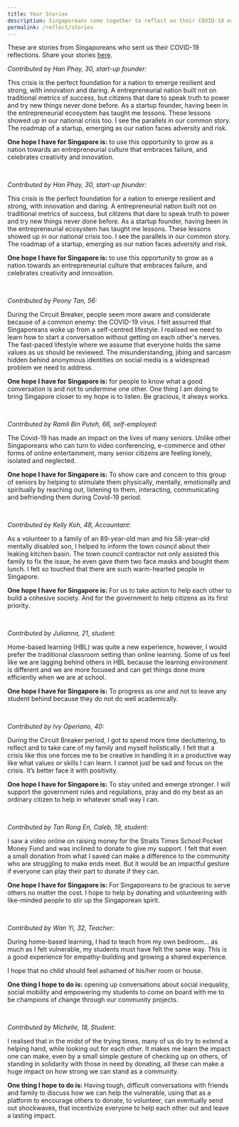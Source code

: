 ```yaml
---
title: Your Stories
description: Singaporeans come together to reflect on their COVID-19 experiences and share what they learned. Read their stories.
permalink: /reflect/stories
---
```


These are stories from Singaporeans who sent us their COVID-19 reflections. Share your stories [here](/reflect).

*Contributed by Han Phay, 30, start-up founder:*
 
This crisis is the perfect foundation for a nation to emerge resilient and strong, with innovation and daring. A entrepreneurial nation built not on traditional metrics of success, but citizens that dare to speak truth to power and try new things never done before. As a startup founder, having been in the entrepreneurial ecosystem has taught me lessons. These lessons showed up in our national crisis too. I see the parallels in our common story. The roadmap of a startup, emerging as our nation faces adversity and risk.
 
**<span class="has-text-secondary">One hope I have for Singapore is:</span>** to use this opportunity to grow as a nation towards an entrepreneurial culture that embraces failure, and celebrates creativity and innovation.

&nbsp;

*Contributed by Han Phay, 30, start-up founder:*
 
This crisis is the perfect foundation for a nation to emerge resilient and strong, with innovation and daring. A entrepreneurial nation built not on traditional metrics of success, but citizens that dare to speak truth to power and try new things never done before. As a startup founder, having been in the entrepreneurial ecosystem has taught me lessons. These lessons showed up in our national crisis too. I see the parallels in our common story. The roadmap of a startup, emerging as our nation faces adversity and risk.
 
**<span class="has-text-secondary">One hope I have for Singapore is:</span>** to use this opportunity to grow as a nation towards an entrepreneurial culture that embraces failure, and celebrates creativity and innovation.

&nbsp;

*Contributed by Peony Tan, 56:*
 
During the Circuit Breaker, people seem more aware and considerate because of a common enemy: the COVID-19 virus. I felt assurred that Singaporeans woke up from a self-centred lifestyle. I realised we need to learn how to start a conversation without getting on each other's nerves. The fast-paced lifestyle where we assume that everyone holds the same values as us should be reviewed. The misunderstanding, jibing and sarcasm hidden behind anonymous identities on social media is a widespread problem we need to address.
 
**<span class="has-text-secondary">One hope I have for Singapore is:</span>** for people to know what a good conversation is and not to undermine one other. One thing I am doing to bring Singapore closer to my hope is to listen. Be gracious, it always works.

&nbsp;

*Contributed by Ramli Bin Puteh, 66, self-employed:*

The Covid-19 has made an impact on the lives of many seniors. Unlike other Singaporeans who can turn to video conferencing, e-commerce and other forms of online entertainment, many senior citizens are feeling lonely, isolated and neglected.

**<span class="has-text-secondary">One hope I have for Singapore is:</span>** To show care and concern to this group of seniors by helping to stimulate them physically, mentally, emotionally and spiritually by reaching out, listening to them, interacting, communicating and befriending them during Covid-19 period.

&nbsp;

*Contributed by Kelly Koh, 48, Accountant:*

As a volunteer to a family of an 89-year-old man and his 58-year-old mentally disabled son, I helped to inform the town council about their leaking kitchen basin. The town council contractor not only assisted this family to fix the issue, he even gave them two face masks and bought them lunch. I felt so touched that there are such warm-hearted people in Singapore.

**<span class="has-text-secondary">One hope I have for Singapore is:</span>** For us to take action to help each other to build a cohesive society. And for the government to help citizens as its first priority.

&nbsp;

*Contributed by Julianna, 21, student:*

Home-based learning (HBL) was quite a new experience, however, I would prefer the traditional classroom setting than online learning. Some of us feel like we are lagging behind others in HBL because the learning environment is different and we are more focused and can get things done more efficiently when we are at school.

**<span class="has-text-secondary">One hope I have for Singapore is:</span>** To progress as one and not to leave any student behind because they do not do well academically.

&nbsp;

*Contributed by Ivy Operiano, 40:*

During the Circuit Breaker period, I got to spend more time decluttering, to reflect and to take care of my family and myself holistically. I felt that a crisis like this one forces me to be creative in handling it in a productive way like what values or skills I can learn. I cannot just be sad and focus on the crisis. It’s better face it with positivity.

**<span class="has-text-secondary">One hope I have for Singapore is:</span>** To stay united and emerge stronger. I will support the government rules and regulations, pray and do my best as an ordinary citizen to help in whatever small way I can.

&nbsp;

*Contributed by Tan Rong En, Caleb, 19, student:*

I saw a video online on raising money for the Straits Times School Pocket Money Fund and was inclined to donate to give my support. I felt that even a small donation from what I saved can make a difference to the community who are struggling to make ends meet. But it would be an impactful gesture if everyone can play their part to donate if they can.

**<span class="has-text-secondary">One hope I have for Singapore is:</span>** For Singaporeans to be gracious to serve others no matter the cost. I hope to help by donating and volunteering with like-minded people to stir up the Singaporean spirit.

&nbsp;

*Contributed by Wan Yi, 32, Teacher:*

During home-based learning, I had to teach from my own bedroom... as much as I felt vulnerable, my students must have felt the same way. This is a good experience for empathy-building and growing a shared experience.   
   
I hope that no child should feel ashamed of his/her room or house.   
   
**<span class="has-text-secondary">One thing I hope to do is:</span>** opening up conversations about social inequality, social mobility and empowering my students to come on board with me to be champions of change through our community projects.

&nbsp;

*Contributed by Michelle, 18, Student:*

I realised that in the midst of the trying times, many of us do try to extend a helping hand, while looking out for each other. It makes me learn the impact one can make, even by a small simple gesture of checking up on others, of standing in solidarity with those in need by donating, all these can make a huge impact on how strong we can stand as a community.   
     
**<span class="has-text-secondary">One thing I hope to do is:</span>** Having tough, difficult conversations with friends and family to discuss how we can help the vulnerable, using that as a platform to encourage others to donate, to volunteer, can eventually send out shockwaves, that incentivize everyone to help each other out and leave a lasting impact.

&nbsp;

